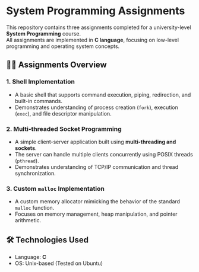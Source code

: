 # System Programming Assignments

This repository contains three assignments completed for a university-level **System Programming** course.  
All assignments are implemented in **C language**, focusing on low-level programming and operating system concepts.

## 🧑‍💻 Assignments Overview

### 1. Shell Implementation
- A basic shell that supports command execution, piping, redirection, and built-in commands.
- Demonstrates understanding of process creation (`fork`), execution (`exec`), and file descriptor manipulation.

### 2. Multi-threaded Socket Programming
- A simple client-server application built using **multi-threading and sockets**.
- The server can handle multiple clients concurrently using POSIX threads (`pthread`).
- Demonstrates understanding of TCP/IP communication and thread synchronization.

### 3. Custom `malloc` Implementation
- A custom memory allocator mimicking the behavior of the standard `malloc` function.
- Focuses on memory management, heap manipulation, and pointer arithmetic.

## 🛠 Technologies Used
- Language: **C**
- OS: Unix-based (Tested on Ubuntu)